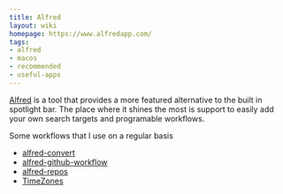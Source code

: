 ```yaml
---
title: Alfred
layout: wiki
homepage: https://www.alfredapp.com/
tags:
- alfred
- macos
- recommended
- useful-apps
---
```


[Alfred](https://www.alfredapp.com/) is a tool that provides a more featured alternative to the built in spotlight bar. The place where it shines the most is support to easily add your own search targets and programable workflows.

Some workflows that I use on a regular basis
* [alfred-convert](https://github.com/deanishe/alfred-convert)
* [alfred-github-workflow](https://github.com/gharlan/alfred-github-workflow)
* [alfred-repos](https://github.com/deanishe/alfred-repos)
* [TimeZones](http://geekzone.philosophicalzombie.net/post/45823505821/alfred-workflow-timezones-a-customizable-world)
